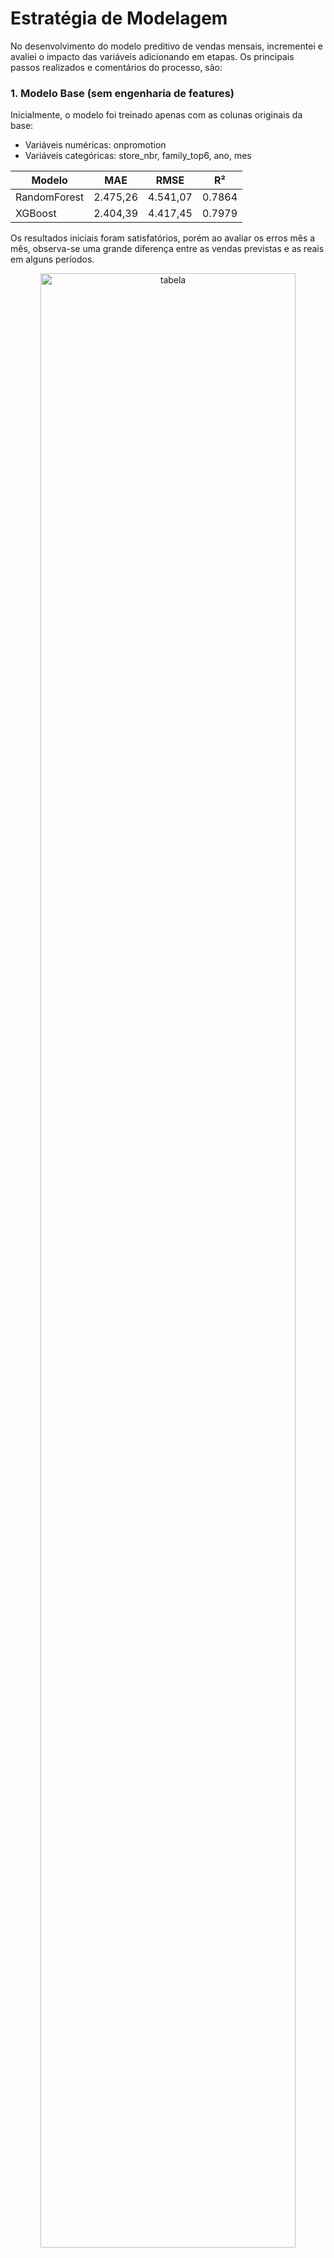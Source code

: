 # Estratégia de Modelagem
No desenvolvimento do modelo preditivo de vendas mensais, incrementei e avaliei o impacto das variáveis adicionando em etapas.  Os principais passos realizados e comentários do processo, são:

 ### **1. Modelo Base (sem engenharia de features)**
Inicialmente, o modelo foi treinado apenas com as colunas originais da base:
 - Variáveis numéricas: onpromotion
 - Variáveis categóricas: store_nbr, family_top6, ano, mes

 | Modelo        | MAE       | RMSE      | R²     |
 |---------------|-----------|-----------|--------|
 | RandomForest  | 2.475,26  | 4.541,07  | 0.7864 |
 | XGBoost       | 2.404,39  | 4.417,45  | 0.7979 |


Os resultados iniciais foram satisfatórios, porém ao avaliar os erros mês a mês, observa-se uma grande diferença entre as vendas previstas e as reais em alguns períodos.

<p align="center">
  <img src="Anexos\mes a mes1.png" alt="tabela" width="90%" />
</p>

###     **2. Primeiras Features Criadas (de calendários e vendas ativas)**
Com base nas primeiras etapas do projeto, adicionei as variáveis externas calculadas anteriormente: qtd_feriados (número de feriados no mês) e dias_ativos_venda (quantidade de dias com movimentação de vendas por loja/família)

Essas variáveis melhoraram a capacidade preditiva do modelo ao incorporar novos comportamentos ao calendário e a frequência de vendas. Resultado otimizou um pouco o RMSE e R² do Random Forest.

| Modelo        | MAE       | RMSE      | R²     |
|---------------|-----------|-----------|--------|
| RandomForest  | 2.466,80  | 4.383,26  | 0.8010 |
| XGBoost       | 2.452,73  | 4.400,30  | 0.7995 |


###     **3. Sazonalidade e Promoção (flags binárias)**
Na tentativa de capturar padrões sazonais e comportamentos comerciais, adicionei novas variáveis binárias: has_promo (se houve promoção no mês), is_fim_ano (meses de novembro e dezembro) e sazonal_forte (meses com maiores erros identificados nos modelos passados)

| Modelo        | MAE       | RMSE      | R²     |
|---------------|-----------|-----------|--------|
| RandomForest  | 2.527,47  | 4.604,63  | 0.7838 |
| XGBoost       | 2.583,36  | 4.636,86  | 0.7807 |

Essas variáveis não melhoraram o modelo, sugerindo que os efeitos sazonais já estam sendo capturados pelas demais Features, ou elas são simplistas demais para representar os padrões reais.

###     **4. Análise Descritiva e Transformações**
Voltando um pouco na análise estatística descritiva (2.Analise Exploratoria), observei que a variável `sales` apresentava alta assimetria, com **média muito maior que a mediana** e valores **máximos extremamente altos** (outliers) e a variável `dias_ativos_venda` apresentava **grande variação mensal**, o que pode induzir o modelo ao erro em meses com menor frequência.

Para lidar com esses pontos, foram aplicadas duas transformações principais:

  - Transformação logarítmica em `sales`: suavizar o impacto dos outliers e melhorar a distribuição dos dados;

  - Criação da variável `variável dias_ativos_venda_lag3`: média móvel da frequência de vendas nos três meses anteriores, permitindo capturar padrões temporais e fornecer ao modelo um senso de memória.

| Modelo        | MAE       | RMSE      | R²     |
|---------------|-----------|-----------|--------|
| RandomForest  | 2.292,95  | 4.632,07  | 0.8948 |
| XGBoost       | 2.132,75  | 4.100,29  | 0.8973 |

Essa última etapa contribuio bastante para a melhora das métricas de avaliação. Mesmo com meses discrepantes como em fevereiro. Abaixo, observa-se o desempenho mensal do modelo com as features selecionadas:
<p align="center">
  <img src="Anexos\mes a mes 2.png" alt="tabela" width="90%" />
</p>

Entre os modelos testados, o XGBoost se destacou por apresentar os melhores resultados em todas as métricas avaliadas. Por isso, foi o algoritmo escolhido para seguir nas próximas etapas do projeto.

Para otimizar os hiperparâmetros, utilizei a técnica GridSearchCV com validação cruzada. Os principais hiperparâmetros ajustados foram:

| Hiperparâmetro     | Descrição                                                 |
|--------------------|------------------------------------------------------------|
| `n_estimators`     | Quantidade de árvores no modelo                           |
| `max_depth`        | Complexidade de cada árvore (profundidade)                |
| `learning_rate`    | Peso de cada nova árvore adicionada                       |
| `subsample`        | Porcentagem das amostras utilizadas por árvore            |
| `colsample_bytree` | Porcentagem das features utilizadas por árvore            |
| `random_state`     | Reprodutibilidade dos resultados                          |
| `n_jobs`           | Número de threads utilizadas para otimizar a performance  |


O resultado foi: *{'max_depth': 5, 'n_estimators': 300,'colsample_bytree': 1.0, 'learning_rate': 0.1, 'subsample': 0.8}*

# Cross Validate com TimeSeriesSplit

Para validar o modelo, utilizei a validação cruzada temporal `TimeSeriesSplit`, com 5 divisões de treino e teste, respeitando a ordem cronológica dos dados. 
O objetivo foi avaliar a **estabilidade e a capacidade de generalização do modelo ao longo do tempo**, simulando diferentes cenários de previsão com base no histórico.

### Resultados por Fold

| Fold | MAE      | RMSE     | R²     |
|------|----------|----------|--------|
| 1    | 1.910,25 | 4.533,59 | 0.7198 |
| 2    | 2.218,77 | 4.585,20 | 0.7598 |
| 3    | 2.254,38 | 3.758,42 | 0.8463 |
| 4    | 2.620,12 | 4.309,74 | 0.8062 |
| 5    | 2.681,02 | 4.139,55 | 0.8296 |

Esse tipo de validação é importante em problemas de séries temporais, pois analisa como o modelo se comporta em períodos diferentes, ajuda a detectar overfitting e simular melhor a realidade, já que previsões futuras sempre são feitas com base no passado.

### Estatísticas Gerais

- **MAE médio**: 2.336,91  
  O modelo erra, em média, cerca de R$ 2.337 por mês nas previsões de vendas.

- **RMSE médio**: 4.265,30  
  Sensível a valores extremos, o RMSE indica que em meses com desvios maiores o erro pode ultrapassar R$ 4.000.

- **R² médio**: 0.7923  
  Em média, o modelo explica aproximadamente 79,2% da variabilidade das vendas reais ao longo do tempo.


# Interpretação do Modelo com SHAP

Para entender como cada variável influenciou as previsões do modelo XGBoost, utilizei a técnica SHAP (SHapley Additive exPlanations). O gráfico abaixo mostra os **impactos individuais de cada variável** para cada previsão feita pelo modelo:
<p align="center">
  <img src="Anexos\shap.png" alt="tabela" width="70%" />
</p>

Em resumo, o gráfico mostra as variáveis com maior impacto:
- `family_top6_Outros`: teve o maior peso. Famílias de produtos fora do grupo principal tendem a aumentar as vendas previstas.
- `onpromotion`: número de itens em promoção impacta positivamente as previsões.
- `dias_ativos_venda` e `dias_ativos_venda_lag3`: representam a frequência de vendas por mês e são diretamente proporcionais ao volume previsto.
- Variáveis específicas de loja, como `store_nbr_44` e `store_nbr_47`, também apresentaram influência significativa, o que indica comportamento local captado pelo modelo.


# Conclusões finais 

- As validações reforçaram a importância da etapa de *feature engineering* para criar variáveis que complemente o modelo, assim trazendo sensibilidade a fatores sazonais, promocionais e à composição das famílias de produtos.
- A variável criada de frequência de vendas `dias_ativos_venda_lag3` apresentou boa aderência ao capturar padrões temporais e suavizar os efeitos de variação entre meses.
- Os resultados indicaram **bom desempenho e consistência**, mesmo com oscilações sazonais ou períodos atípicos, como observado em fevereiro.
- O R² médio de aproximadamente 80% sugere que o modelo é adequado para previsão mensal, alcançando um **equilíbrio entre performance, generalização e interpretabilidade**.

# Sugestões para Trabalhos Futuros

- A variação do MAE entre os folds indica que o modelo ainda pode ser melhorado para lidar com meses com comportamento mais instável. Recomendo revisar os outliers desses períodos e avaliar.
- A partir da análise SHAP, observou-se que as famílias de produtos fora do top 6 tiveram maior impacto nas previsões. Como proposta futura, vale a pena segmentá-las melhor e construir modelos específicos para esses grupos.
- Outra possibilidade seria explorar outros modelos baseados em séries temporais por família ou loja, com por exemplo o Prophet ou até mesmo redes neurais recorrentes (LSTM).



